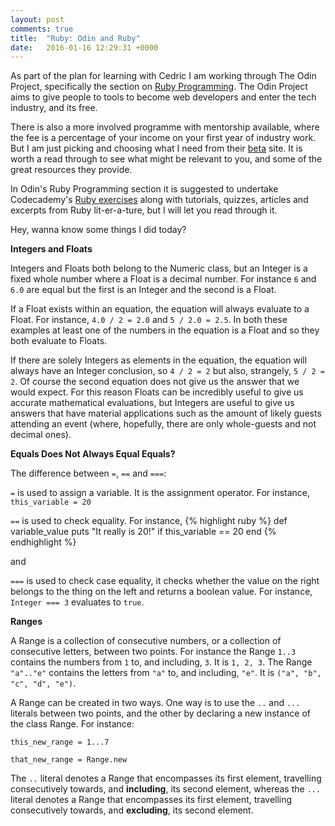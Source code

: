 ```yaml
---
layout: post
comments: true
title:  "Ruby: Odin and Ruby"
date:   2016-01-16 12:29:31 +0000
---
```


As part of the plan for learning with Cedric I am working through The Odin Project, specifically the section on [Ruby Programming][odin-ruby-programming-overview]. The Odin Project aims to give people to tools to become web developers and enter the tech industry, and its free. 

There is also a more involved programme with mentorship available, where the fee is a percentage of your income on your first year of industry work. But I am just picking and choosing what I need from their [beta][odin-project-home] site. It is worth a read through to see what might be relevant to you, and some of the great resources they provide.

In Odin's Ruby Programming section it is suggested to undertake Codecademy's [Ruby exercises][codecademy-intro-ruby] along with tutorials, quizzes, articles and excerpts from Ruby lit-er-a-ture, but I will let you read through it.

Hey, wanna know some things I did today?

<strong>Integers and Floats</strong>

Integers and Floats both belong to the Numeric class, but an Integer is a fixed whole number where a Float is a decimal number. For instance `6` and `6.0` are equal but the first is an Integer and the second is a Float. 

If a Float exists within an equation, the equation will always evaluate to a Float. For instance, `4.0 / 2 = 2.0` and `5 / 2.0 = 2.5`. In both these examples at least one of the numbers in the equation is a Float and so they both evaluate to Floats.

If there are solely Integers as elements in the equation, the equation will always have an Integer conclusion, so `4 / 2 = 2` but also, strangely, `5 / 2 = 2`. Of course the second equation does not give us the answer that we would expect. For this reason Floats can be incredibly useful to give us accurate mathematical evaluations, but Integers are useful to give us answers that have material applications such as the amount of likely guests attending an event (where, hopefully, there are only whole-guests and not decimal ones).

<strong>Equals Does Not Always Equal Equals?</strong>

The difference between `=`, `==` and `===`:

`=` is used to assign a variable. It is the assignment operator.
For instance, `this_variable = 20`

`==` is used to check equality.
For instance, {% highlight ruby %}
def variable_value
  puts "It really is 20!" if this_variable == 20
end
{% endhighlight %}

and

`===` is used to check case equality, it checks whether the value on the right belongs to the thing on the left and returns a boolean value.
For instance, `Integer === 3` evaluates to `true`.

<strong>Ranges</strong>


A Range is a collection of consecutive numbers, or a collection of consecutive letters, between two points. For instance the Range `1..3` contains the numbers from `1` to, and including, `3`. It is `1, 2, 3`. The Range `"a".."e"` contains the letters from `"a"` to, and including, `"e"`. It is `("a", "b", "c", "d", "e")`.


A Range can be created in two ways. One way is to use the `..` and `...` literals between two points, and the other by declaring a new instance of the class Range. For instance:

`this_new_range = 1...7`

`that_new_range = Range.new`


The `..` literal denotes a Range that encompasses its first element, travelling consecutively towards, and <strong>including</strong>, its second element, whereas the `...` literal denotes a Range that encompasses its first element, travelling consecutively towards, and <strong>excluding</strong>, its second element.


[odin-ruby-programming-overview]: http://www.theodinproject.com/ruby-programming
[odin-project-home]: http://www.theodinproject.com/home
[codecademy-intro-ruby]: https://www.codecademy.com/learn/ruby
